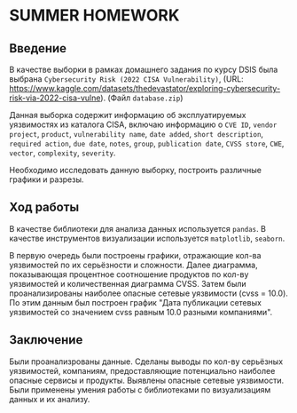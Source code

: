 # SUMMER HOMEWORK

## Введение
В качестве выборки в рамках домашнего задания по курсу DSIS была выбрана `Cybersecurity Risk (2022 CISA Vulnerability)`, (URL: https://www.kaggle.com/datasets/thedevastator/exploring-cybersecurity-risk-via-2022-cisa-vulne). (Файл `database.zip`) 

Данная выборка содержит информацию об эксплуатируемых уязвимостях из каталога CISA, включаю информацию о `CVE ID`, `vendor project`, `product`, `vulnerability name`, `date added`, `short description`, `required action`, `due date`, `notes`, `group`, `publication date`, `CVSS store`, `CWE`, `vector`, `complexity`, `severity`.

Необходимо исследовать данную выборку, построить различные графики и разрезы.

## Ход работы 

В качестве библиотеки для анализа данных используется `pandas`. В качестве инструментов визуализации используется `matplotlib`, `seaborn`. 

В первую очередь были построены графики, отражающие кол-ва уязвимостей по их серьёзности и сложности. Далее диаграмма, показывающая процентное соотношение продуктов по кол-ву уязвимостей и количественная диаграмма CVSS. Затем были проанализированы наиболее опасные сетевые уязвимости (cvss = 10.0). По этим данным был построен график "Дата публикации сетевых уязвимостей со значением cvss равным 10.0 разными компаниями". 

## Заключение 

Были проанализрованы данные. Сделаны выводы по кол-ву серьёзных уязвимостей, компаниям, предоставляющие потенциально наиболее опасные сервисы и продукты. Выявлены опасные сетевые уязвимости. Были применены умения работы с библиотеками по визуализациям данных и их анализу.
